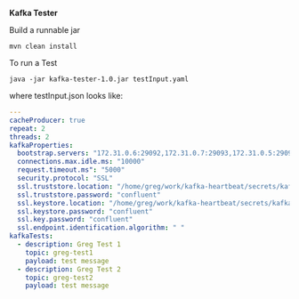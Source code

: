 ****Kafka Tester****

Build a runnable jar

`mvn clean install`

To run a Test

`java -jar kafka-tester-1.0.jar testInput.yaml`

where testInput.json looks like:

```yaml
---
cacheProducer: true
repeat: 2
threads: 2
kafkaProperties:
  bootstrap.servers: "172.31.0.6:29092,172.31.0.7:29093,172.31.0.5:29094"
  connections.max.idle.ms: "10000"
  request.timeout.ms": "5000"
  security.protocol: "SSL"
  ssl.truststore.location: "/home/greg/work/kafka-heartbeat/secrets/kafka_truststore.jks"
  ssl.truststore.password: "confluent"
  ssl.keystore.location: "/home/greg/work/kafka-heartbeat/secrets/kafka_keystore.jks"
  ssl.keystore.password: "confluent"
  ssl.key.password: "confluent"
  ssl.endpoint.identification.algorithm: " "
kafkaTests:
  - description: Greg Test 1
    topic: greg-test1
    payload: test message
  - description: Greg Test 2
    topic: greg-test2
    payload: test message
```
